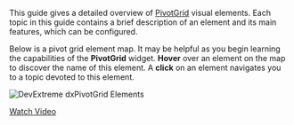 This guide gives a detailed overview of [PivotGrid](/api-reference/10%20UI%20Widgets/dxPivotGrid '/Documentation/ApiReference/UI_Widgets/dxPivotGrid/') visual elements. Each topic in this guide contains a brief description of an element and its main features, which can be configured.

Below is a pivot grid element map. It may be helpful as you begin learning the capabilities of the **PivotGrid** widget. **Hover** over an element on the map to discover the name of this element. A **click** on an element navigates you to a topic devoted to this element.

<p><img style="margin:0px auto;display:block" src="/Content/images/doc/17_2/DataGrid/PivotGridElements.png" alt="DevExtreme dxPivotGrid Elements" usemap="#pivotGridElements" /></p>

<map id="pivotGridElements" name="pivotGridElements">
    <area shape="rect" alt="Show Field Chooser" title="Show Field Chooser" coords="819,22,856,55" href="/Documentation/17_2/Guide/Widgets/PivotGrid/Visual_Elements/#Field_Chooser" />
    <area shape="rect" alt="Field Panel" title="Field Panel" coords="308,21,631,59" href="/Documentation/17_2/Guide/Widgets/PivotGrid/Visual_Elements/#Field_Panel" />
    <area shape="rect" alt="Field Panel" title="Field Panel" coords="28,23,139,57" href="/Documentation/17_2/Guide/Widgets/PivotGrid/Visual_Elements/#Field_Panel" />
    <area shape="rect" alt="Field Panel" title="Field Panel" coords="26,124,300,161" href="/Documentation/17_2/Guide/Widgets/PivotGrid/Visual_Elements/#Field_Panel" />
    <area shape="rect" alt="Column Header (Level 1)" title="Column Header (Level 1)" coords="309,67,587,102" href="/Documentation/17_2/Guide/Widgets/PivotGrid/Visual_Elements/#Headers" />
    <area shape="rect" alt="Column Header (Level 2)" title="Column Header (Level 2)" coords="308,103,587,136" href="/Documentation/17_2/Guide/Widgets/PivotGrid/Visual_Elements/#Headers" />
    <area shape="rect" alt="Data Header" title="Data Header" coords="309,137,386,170" href="/Documentation/17_2/Guide/Widgets/PivotGrid/Visual_Elements/#Headers" />
    <area shape="rect" alt="Data Header" title="Data Header" coords="387,137,448,170" href="/Documentation/17_2/Guide/Widgets/PivotGrid/Visual_Elements/#Headers" />
    <area shape="rect" alt="Data Header" title="Data Header" coords="449,137,526,171" href="/Documentation/17_2/Guide/Widgets/PivotGrid/Visual_Elements/#Headers" />
    <area shape="rect" alt="Data Header" title="Data Header" coords="527,137,585,171" href="/Documentation/17_2/Guide/Widgets/PivotGrid/Visual_Elements/#Headers" />
    <area shape="rect" alt="Data Header" title="Data Header" coords="588,137,665,171" href="/Documentation/17_2/Guide/Widgets/PivotGrid/Visual_Elements/#Headers" />
    <area shape="rect" alt="Data Header" title="Data Header" coords="666,138,725,170" href="/Documentation/17_2/Guide/Widgets/PivotGrid/Visual_Elements/#Headers" />
    <area shape="rect" alt="Data Header" title="Data Header" coords="726,139,803,171" href="/Documentation/17_2/Guide/Widgets/PivotGrid/Visual_Elements/#Headers" />
    <area shape="rect" alt="Data Header" title="Data Header" coords="804,139,866,169" href="/Documentation/17_2/Guide/Widgets/PivotGrid/Visual_Elements/#Headers" />
    <area shape="rect" alt="Row Header (Level 1)" title="Row Header (Level 1)" coords="19,170,148,238" href="/Documentation/17_2/Guide/Widgets/PivotGrid/Visual_Elements/#Headers" />
    <area shape="rect" alt="Row Header (Level 2)" title="Row Header (Level 2)" coords="149,171,308,238" href="/Documentation/17_2/Guide/Widgets/PivotGrid/Visual_Elements/#Headers" />
    <area shape="rect" alt="Row Header (Level 1)" title="Row Header (Level 1)" coords="17,272,307,442" href="/Documentation/17_2/Guide/Widgets/PivotGrid/Visual_Elements/#Headers" />
    <area shape="rect" alt="Summary Value" title="Summary Value" coords="309,170,586,237" href="/Documentation/17_2/Guide/Widgets/PivotGrid/Visual_Elements/#Summary_Values" />
    <area shape="rect" alt="Summary Value" title="Summary Value" coords="310,273,587,439" href="/Documentation/17_2/Guide/Widgets/PivotGrid/Visual_Elements/#Summary_Values" />
    <area shape="rect" alt="Total Row" title="Total Row" coords="17,237,866,271" href="/Documentation/17_2/Guide/Widgets/PivotGrid/Visual_Elements/#Totals/Total_Rows_or_Columns" />
    <area shape="rect" alt="Grand Total Row" title="Grand Total Row" coords="19,443,866,476" href="/Documentation/17_2/Guide/Widgets/PivotGrid/Visual_Elements/#Totals/Grand_Total_Row_and_Column" />
    <area shape="rect" alt="Total Column" title="Total Column" coords="587,68,727,476" href="/Documentation/17_2/Guide/Widgets/PivotGrid/Visual_Elements/#Totals/Total_Rows_or_Columns" />
    <area shape="rect" alt="Grand Total Column" title="Grand Total Column" coords="730,68,869,476" href="/Documentation/17_2/Guide/Widgets/PivotGrid/Visual_Elements/#Totals/Grand_Total_Row_and_Column" />
</map>

<a href="https://www.youtube.com/watch?v=a3B0XLSIEBM&index=49&list=PL8h4jt35t1wjGvgflbHEH_e3b23AA30-z" class="button orange small fix-width-155" target="_blank">Watch Video</a>